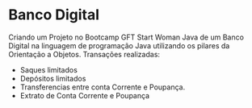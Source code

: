 # Banco Digital

Criando um Projeto no Bootcamp GFT Start Woman Java de um Banco Digital na linguagem de programação Java utilizando os pilares da Orientação a Objetos.
Transações realizadas:
* Saques limitados
* Depósitos limitados
* Transferencias entre conta Corrente e Poupança.
* Extrato de Conta Corrente e Poupança
